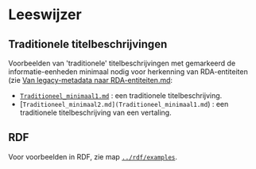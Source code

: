 # Leeswijzer 

## Traditionele titelbeschrijvingen
Voorbeelden van 'traditionele' titelbeschrijvingen met gemarkeerd de informatie-eenheden minimaal nodig voor herkenning van RDA-entiteiten (zie [Van legacy-metadata naar RDA-entiteiten.md]():

* [`Traditioneel_minimaal1.md`](Traditioneel_minimaal1.md) : een traditionele titelbeschrijving.
* [`Traditioneel_minimaal2.md](Traditioneel_minimaal1.md`) : een traditionele titelbeschrijving van een  vertaling. 

## RDF
Voor voorbeelden in RDF, zie map [`../rdf/examples`](../rdf/examples).